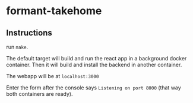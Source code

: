 # formant-takehome

## Instructions

run `make`.

The default target will build and run the react app in a background docker container. Then it will build and install the backend in another container. 

The webapp will be at `localhost:3000`

Enter the form after the console says `Listening on port 8000` (that way both containers are ready). 
